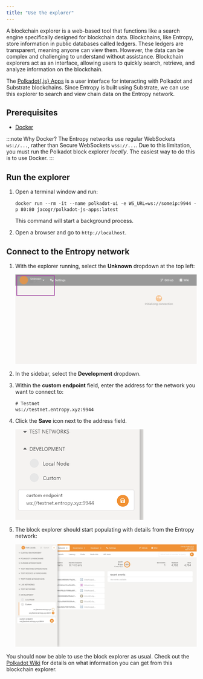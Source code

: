 ```yaml
---
title: "Use the explorer"
---
```


A blockchain explorer is a web-based tool that functions like a search engine specifically designed for blockchain data. Blockchains, like Entropy,  store information in public databases called ledgers. These ledgers are transparent, meaning anyone can view them. However, the data can be complex and challenging to understand without assistance. Blockchain explorers act as an interface, allowing users to quickly search, retrieve, and analyze information on the blockchain.

The [Polkadot\{.js\} Apps](https://polkadot.js.org/apps) is a user interface for interacting with Polkadot and Substrate blockchains. Since Entropy is built using Substrate, we can use this explorer to search and view chain data on the Entropy network.

## Prerequisites

- [Docker](https://docker.com)

:::note Why Docker?
The Entropy networks use regular WebSockets `ws://...`, rather than Secure WebSockets `wss://...`. Due to this limitation, you must run the Polkadot block explorer _locally_. The easiest way to do this is to use Docker.
:::

## Run the explorer

1. Open a terminal window and run:

    ```shell
    docker run --rm -it --name polkadot-ui -e WS_URL=ws://someip:9944 -p 80:80 jacogr/polkadot-js-apps:latest
    ```

    This command will start a background process.

1. Open a browser and go to `http://localhost`.

## Connect to the Entropy network

1. With the explorer running, select the **Unknown** dropdown at the top left:

    ![Front-page with dropdown highlighted.](./images/front-page.png)

1. In the sidebar, select the **Development** dropdown.
1. Within the **custom endpoint** field, enter the address for the network you want to connect to:

    ```plaintext
    # Testnet
    ws://testnet.entropy.xyz:9944
    ```

1. Click the **Save** icon next to the address field.

    ![Front-page with a populated address field.](./images/enter-testnet-address.png)

1. The block explorer should start populating with details from the Entropy network:

    ![A functioning blockchain explorer window.](./images/functioning-block-explorer.png)

You should now be able to use the block explorer as usual. Check out the [Polkadot Wiki](https://wiki.polkadot.network/) for details on what information you can get from this blockchain explorer.
